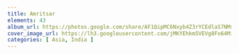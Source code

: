 ```yaml
---
title: Amritsar
elements: 43
album_url: https://photos.google.com/share/AF1QipMC6Nxyb4Z3rYCEdlaS7NMs5528fChwD4L9mFZaWOzo4PhReNa8Pe7J37-mwJuxPw?key=ZnB2YlZpczdpb184cEhYZTh4THkwYmFKRzhpb1N3
cover_image_url: https://lh3.googleusercontent.com/jMKYEhkm5VEVg8Fo64MiqDF4mbogqkqct5don-xx7tzKpPcJOecq0ltbcMq49JnmS82c6il7_VZwaqTuMqBaicMlRRAcYbaG70-TLsriOp7URV1ksyA4KICbnxtt8fXt4UiUQ2WNvMXPQ1Q9CLKtWXnvEih4h_VGj5iYX0C1YWnPUlE97PZnVahY4ufhNLzNggID--G9ReWiUWdcVsiVoKCrsE5oNnWyB1VhlHtPmaJm2Pu7XasrqQNm-VU13s7Li-Z8_oq_M631bzoASl2fRLyOsvfgKajv6GHTLmD_bChLg8lFgk_41pKxD7KV8imrku4W-odqmO4WmR8qMlDcWFlnMYt-0XepjRE_V0mUU2GvClc0BmDmTAajFx9Tdv_9vVur6z1nAY2RGAS0FuGumXoo1_GmwDeqysFPjAaDMAjoSVG-KYAwaWAkFKGd5n6-PEzDi9aJOM837BcOrqDfdA068368n9RFARrZDl_a6ShlfxAR9g_Xact2jNIiy5y8t25_n7Selvct16zMZzPp-Lqzaw2nsmK9pGiDAswt57jtzIO1isFT3wGwpjqpPJuhqXyHfVA97owISj8QmJ3IM4x7hlljeJQAxfI276rsHtEiJVqf2vXm_JFCDoZ7oZwP5WDSqsEo8lG-wLKiAOQgrdUWh-RpIS05lpekwT6mISk1IO9Wr4BEIfA=s195-p-k-no
categories: [ Asia, India ]
---
```

